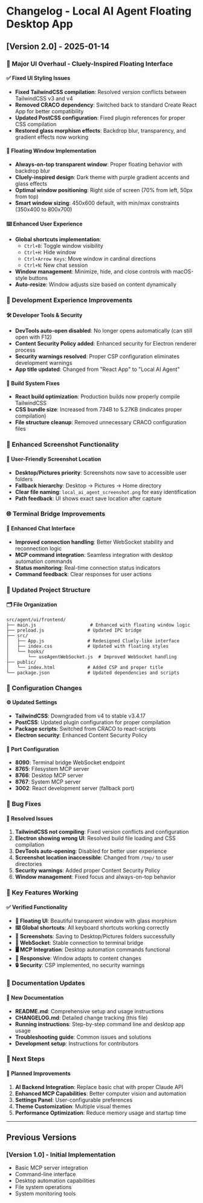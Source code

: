 # Changelog - Local AI Agent Floating Desktop App

## [Version 2.0] - 2025-01-14

### 🎨 Major UI Overhaul - Cluely-Inspired Floating Interface

#### ✅ Fixed UI Styling Issues
- **Fixed TailwindCSS compilation**: Resolved version conflicts between TailwindCSS v3 and v4
- **Removed CRACO dependency**: Switched back to standard Create React App for better compatibility
- **Updated PostCSS configuration**: Fixed plugin references for proper CSS compilation
- **Restored glass morphism effects**: Backdrop blur, transparency, and gradient effects now working

#### 🎯 Floating Window Implementation
- **Always-on-top transparent window**: Proper floating behavior with backdrop blur
- **Cluely-inspired design**: Dark theme with purple gradient accents and glass effects
- **Optimal window positioning**: Right side of screen (70% from left, 50px from top)
- **Smart window sizing**: 450x600 default, with min/max constraints (350x400 to 800x700)

#### ⌨️ Enhanced User Experience
- **Global shortcuts implementation**:
  - `Ctrl+B`: Toggle window visibility
  - `Ctrl+H`: Hide window  
  - `Ctrl+Arrow Keys`: Move window in cardinal directions
  - `Ctrl+N`: New chat session
- **Window management**: Minimize, hide, and close controls with macOS-style buttons
- **Auto-resize**: Window adjusts size based on content dynamically

### 🔧 Development Experience Improvements

#### 🛠️ Developer Tools & Security
- **DevTools auto-open disabled**: No longer opens automatically (can still open with F12)
- **Content Security Policy added**: Enhanced security for Electron renderer process
- **Security warnings resolved**: Proper CSP configuration eliminates development warnings
- **App title updated**: Changed from "React App" to "Local AI Agent"

#### 📱 Build System Fixes
- **React build optimization**: Production builds now properly compile TailwindCSS
- **CSS bundle size**: Increased from 734B to 5.27KB (indicates proper compilation)
- **File structure cleanup**: Removed unnecessary CRACO configuration files

### 📸 Enhanced Screenshot Functionality

#### 🎯 User-Friendly Screenshot Location
- **Desktop/Pictures priority**: Screenshots now save to accessible user folders
- **Fallback hierarchy**: Desktop → Pictures → Home directory
- **Clear file naming**: `local_ai_agent_screenshot.png` for easy identification
- **Path feedback**: UI shows exact save location after capture

### 🌐 Terminal Bridge Improvements

#### 💬 Enhanced Chat Interface
- **Improved connection handling**: Better WebSocket stability and reconnection logic
- **MCP command integration**: Seamless integration with desktop automation commands
- **Status monitoring**: Real-time connection status indicators
- **Command feedback**: Clear responses for user actions

### 📁 Updated Project Structure

#### 🗂️ File Organization
```
src/agent/ui/frontend/
├── main.js                    # Enhanced with floating window logic
├── preload.js                # Updated IPC bridge
├── src/
│   ├── App.js                # Redesigned Cluely-like interface  
│   ├── index.css             # Updated with floating styles
│   └── hooks/
│       └── useAgentWebSocket.js  # Improved WebSocket handling
├── public/
│   └── index.html            # Added CSP and proper title
└── package.json              # Updated dependencies and scripts
```

### 🔄 Configuration Changes

#### ⚙️ Updated Settings
- **TailwindCSS**: Downgraded from v4 to stable v3.4.17
- **PostCSS**: Updated plugin configuration for proper compilation
- **Package scripts**: Switched from CRACO to react-scripts
- **Electron security**: Enhanced Content Security Policy

#### 🚀 Port Configuration
- **8090**: Terminal bridge WebSocket endpoint
- **8765**: Filesystem MCP server
- **8766**: Desktop MCP server  
- **8767**: System MCP server
- **3002**: React development server (fallback port)

### 🐛 Bug Fixes

#### 🔨 Resolved Issues
1. **TailwindCSS not compiling**: Fixed version conflicts and configuration
2. **Electron showing wrong UI**: Resolved build file loading and CSS compilation
3. **DevTools auto-opening**: Disabled for better user experience
4. **Screenshot location inaccessible**: Changed from `/tmp/` to user directories
5. **Security warnings**: Added proper Content Security Policy
6. **Window management**: Fixed focus and always-on-top behavior

### 🎯 Key Features Working

#### ✅ Verified Functionality
- **🎨 Floating UI**: Beautiful transparent window with glass morphism
- **⌨️ Global shortcuts**: All keyboard shortcuts working correctly
- **📸 Screenshots**: Saving to Desktop/Pictures folders successfully  
- **🔌 WebSocket**: Stable connection to terminal bridge
- **🖥️ MCP Integration**: Desktop automation commands functional
- **📱 Responsive**: Window adapts to content changes
- **🔒 Security**: CSP implemented, no security warnings

### 📖 Documentation Updates

#### 📝 New Documentation
- **README.md**: Comprehensive setup and usage instructions
- **CHANGELOG.md**: Detailed change tracking (this file)
- **Running instructions**: Step-by-step command line and desktop app usage
- **Troubleshooting guide**: Common issues and solutions
- **Development setup**: Instructions for contributors

### 🚀 Next Steps

#### 🔮 Planned Improvements
1. **AI Backend Integration**: Replace basic chat with proper Claude API
2. **Enhanced MCP Capabilities**: Better computer vision and automation
3. **Settings Panel**: User-configurable preferences
4. **Theme Customization**: Multiple visual themes
5. **Performance Optimization**: Reduce memory usage and startup time

---

## Previous Versions

### [Version 1.0] - Initial Implementation
- Basic MCP server integration
- Command-line interface
- Desktop automation capabilities
- File system operations
- System monitoring tools